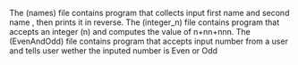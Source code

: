 The (names) file contains program that collects input first name and second name , then prints it in reverse.
The (integer_n) file contains program that accepts an integer (n) and computes the value of n+nn+nnn.
The (EvenAndOdd) file contains program that accepts input number from a user and tells user wether the inputed number is Even or Odd
